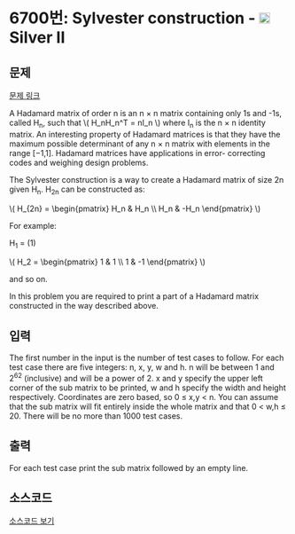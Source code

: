 # 6700번: Sylvester construction - <img src="https://static.solved.ac/tier_small/9.svg" style="height:20px" /> Silver II

<!-- performance -->

<!-- 문제 제출 후 깃허브에 푸시를 했을 때 제출한 코드의 성능이 입력될 공간입니다.-->

<!-- end -->

## 문제

[문제 링크](https://boj.kr/6700)


<p>A Hadamard matrix of order n is an n × n matrix containing only 1s and -1s, called H<sub>n</sub>, such that \(&nbsp;H_nH_n^T = nI_n \)&nbsp;where I<sub>n</sub> is the n × n identity matrix. An interesting property of Hadamard matrices is that they have the maximum possible determinant of any n × n matrix with elements in the range [−1,1]. Hadamard matrices have applications in error- correcting codes and weighing design problems.</p>

<p>The Sylvester construction is a way to create a Hadamard matrix of size 2n given H<sub>n</sub>. H<sub>2n</sub> can be constructed as:</p>

<p>\( H_{2n} = \begin{pmatrix} H_n &amp; H_n \\ H_n &amp; -H_n \end{pmatrix} \)</p>

<p>For example:&nbsp;</p>

<p>H<sub>1</sub> = (1)</p>

<p>\( H_2 = \begin{pmatrix} 1 &amp; 1 \\ 1 &amp; -1 \end{pmatrix} \)</p>

<p>and so on.</p>

<p>In this problem you are required to print a part of a Hadamard matrix<br>
constructed in the way described above.</p>



## 입력


<p>The first number in the input is the number of test cases to follow. For each test case there are five integers: n, x, y, w and h. n will be between 1 and 2<sup>62</sup> (inclusive) and will be a power of 2. x and y specify the upper left corner of the sub matrix to be printed, w and h specify the width and height respectively. Coordinates are zero based, so 0 ≤ x,y &lt; n. You can assume that the sub matrix will fit entirely inside the whole matrix and that 0 &lt; w,h ≤ 20. There will be no more than 1000 test cases.</p>



## 출력


<p>For each test case print the sub matrix followed by an empty line.</p>



## 소스코드

[소스코드 보기](Main.java)